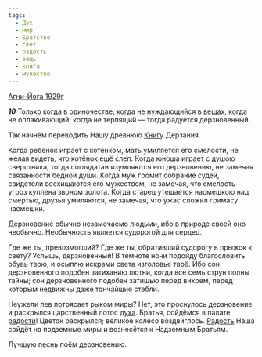 ```yaml
---
tags:
  - Дух
  - мир
  - Братство
  - свет
  - радость
  - вещь
  - книга
  - мужество
---
```


[Агни-Йога 1929г](/agni/1929)

___10___
Только когда в одиночестве, когда не нуждающийся в [вещах](/tag/#вещь), когда не оплакивающий, когда не терпящий — тогда радуется дерзновенный.   

Так начнём переводить Нашу древнюю [Книгу](/tag/#книга) Дерзания.   

Когда ребёнок играет с котёнком, мать умиляется его смелости, не желая видеть, что котёнок ещё слеп. Когда юноша играет с душою сверстника, тогда соглядатаи изумляются его дерзновению, не замечая связанности бедной души. Когда муж громит собрание судей, свидетели восхищаются его мужеством, не замечая, что смелость угроз куплена звоном золота. Когда старец утешается насмешкою над смертью, друзья умиляются, не замечая, что ужас сложил гримасу насмешки.   

Дерзновение обычно незамечаемо людьми, ибо в природе своей оно необычно. Необычность является судорогой для сердец.   

Где же ты, превозмогший? Где же ты, обративший судорогу в прыжок к свету? Услышь, дерзновенный! В темноте ночи подойду благословить обувь твою, и осыплю искрами света изголовье твоё. Ибо сон дерзновенного подобен затиханию лютни, когда все семь струн полны тайны; сон дерзновенного подобен затишью перед вихрем, перед которым недвижны даже тончайшие стебли.   

Неужели лев потрясает рыком миры? Нет, это проснулось дерзновение и раскрылся царственный лотос [духа](/tag/#Дух). Братья, сойдёмся в палате [радости](/tag/#радость)! Цветок раскрылся; великое колесо воздвиглось. [Радость](/tag/#радость) Наша сойдёт на подземные миры и вознесётся к Надземным Братьям.   

Лучшую песнь поём дерзновению.
